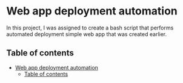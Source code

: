 # Web app deployment automation
In this project, I was assigned to create a bash script that performs automated deployment simple web app that was created earlier.

## Table of contents
- [Web app deployment automation](#web-app-deployment-automation)
  - [Table of contents](#table-of-contents)



